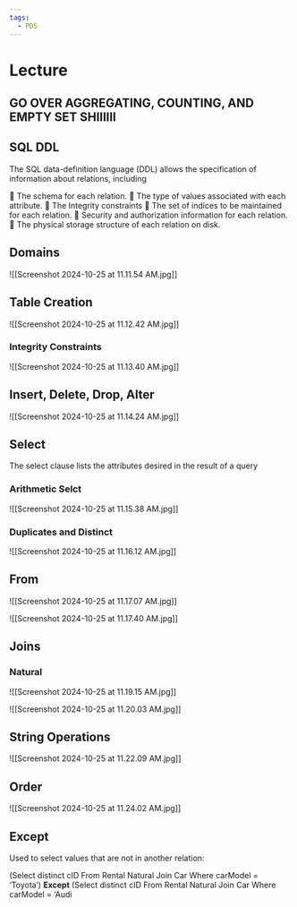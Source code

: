 ```yaml
---
tags:
  - PDS
---
```

# Lecture

## GO OVER AGGREGATING, COUNTING, AND EMPTY SET SHIIIIII

## SQL DDL

The SQL data-definition language (DDL) allows the specification of
information about relations, including

 The schema for each relation.
 The type of values associated with each attribute.
 The Integrity constraints
 The set of indices to be maintained for each relation.
 Security and authorization information for each relation.
 The physical storage structure of each relation on disk.

## Domains
![[Screenshot 2024-10-25 at 11.11.54 AM.jpg]]

## Table Creation
![[Screenshot 2024-10-25 at 11.12.42 AM.jpg]]

### Integrity Constraints
![[Screenshot 2024-10-25 at 11.13.40 AM.jpg]]

## Insert, Delete, Drop, Alter 

![[Screenshot 2024-10-25 at 11.14.24 AM.jpg]]

## Select

The select clause lists the attributes desired in the result of a query

### Arithmetic Selct
![[Screenshot 2024-10-25 at 11.15.38 AM.jpg]]

### Duplicates and Distinct
![[Screenshot 2024-10-25 at 11.16.12 AM.jpg]]

## From
![[Screenshot 2024-10-25 at 11.17.07 AM.jpg]]

![[Screenshot 2024-10-25 at 11.17.40 AM.jpg]]

## Joins

### Natural

![[Screenshot 2024-10-25 at 11.19.15 AM.jpg]]

![[Screenshot 2024-10-25 at 11.20.03 AM.jpg]]

## String Operations
![[Screenshot 2024-10-25 at 11.22.09 AM.jpg]]

## Order
![[Screenshot 2024-10-25 at 11.24.02 AM.jpg]]

## Except

Used to select values that are not in another relation:

(Select distinct cID From Rental Natural Join Car Where carModel = ‘Toyota’) 
**Except** 
	(Select distinct cID From Rental Natural Join Car Where carModel = ‘Audi